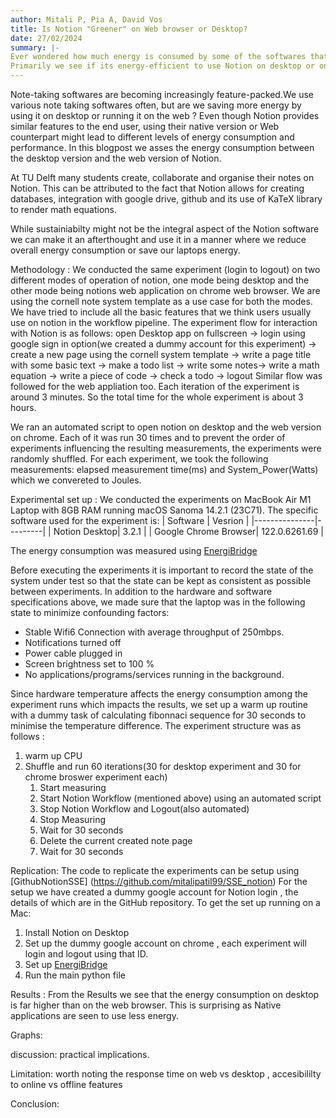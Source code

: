 ```yaml
---
author: Mitali P, Pia A, David Vos
title: Is Notion "Greener" on Web browser or Desktop?
date: 27/02/2024
summary: |-
Ever wondered how much energy is consumed by some of the softwares that we use often ? We explore the energy consumption of one such software - Notion , something one might find using quite often for organising notes. 
Primarily we see if its energy-efficient to use Notion on desktop or on Web Browser. 
---
```

Note-taking softwares are becoming increasingly feature-packed.We use various note taking softwares often, but are we saving more energy by using it on desktop or running it on the web ? Even though Notion provides similar features to the end user, using their native version or Web counterpart might lead to different levels of energy consumption and performance. 
In this blogpost we asses the energy consumption between the desktop version and the web version of Notion.

At TU Delft many students create, collaborate and organise their notes on Notion. This can be attributed to the fact that Notion allows for creating databases, integration with google drive, github and its use of KaTeX library to render math equations.

While sustainiabilty might not be the integral aspect of the Notion software we can make it an afterthought and use it in a manner where we reduce overall energy consumption or save our laptops energy.

Methodology :
We conducted the same experiment (login to logout) on two different modes of operation of notion, one mode being desktop and the other mode being notions web application on chrome web browser. We are using the cornell note system template as a use case for both the modes. We have tried to include all the basic features that we think users usually use on notion in the workflow pipeline.
The experiment flow for interaction with Notion is as follows:
open Desktop app on fullscreen -> login using google sign in option(we created a dummy account for this experiment) -> create a new page using the cornell system template -> write a page title with some basic text -> make a todo list -> write some notes-> write a math equation -> write a piece of code -> check a todo -> logout
Similar flow was followed for the web appliation too.
Each iteration of the experiment is around 3 minutes. 
So the total time for the whole experiment is about 3 hours. 

We ran an automated script to open notion on desktop and the web version on chrome.
Each of it was run 30 times and to prevent the order of experiments influencing the resulting measurements, the experiments were randomly shuffled.
For each experiment, we took the following measurements: 
elapsed measurement time(ms) and System_Power(Watts) which we convereted to Joules. 

Experimental set up :
We conducted the experiments on MacBook Air M1 Laptop with 8GB RAM running macOS Sanoma 14.2.1 (23C71). The specific software used for the experiment is:
| Software      | Vesrion |
|---------------|---------|
| Notion Desktop| 3.2.1     |
| Google Chrome Browser| 122.0.6261.69     |

The energy consumption was measured using [EnergiBridge](https://github.com/tdurieux/EnergiBridge)

Before executing the experiments it is important to record the state of the system under test so that the state can be kept as consistent as possible between experiments. In addition to the hardware and software specifications above, we made sure that the laptop was in the following state to minimize confounding factors:

* Stable Wifi6 Connection with average throughput of 250mbps.
* Notifications turned off 
* Power cable plugged in 
* Screen brightness set to 100 %
* No applications/programs/services running in the background. 

Since hardware temperature affects the energy consumption among the experiment runs which impacts the results, we set up a warm up routine with a dummy task of calculating fibonnaci sequence for 30 seconds to minimise the temperature difference. 
The experiment structure was as follows :

1. warm up CPU
2. Shuffle and run 60 iterations(30 for desktop experiment and 30 for chrome broswer experiment each)
    1. Start measuring 
    2. Start Notion Workflow (mentioned above) using an automated script 
    3. Stop Notion Workflow and Logout(also automated)
    4. Stop Measuring
    5. Wait for 30 seconds
    6. Delete the current created note page
    7. Wait for 30 seconds


Replication:
The code to replicate the experiments can be setup using [GithubNotionSSE] (https://github.com/mitalipatil99/SSE_notion)
For the setup we have created a dummy google account for Notion login , the details of which are in the GitHub repository.
To get the set up running on a Mac: 
1. Install Notion on Desktop
2. Set up the dummy google account on chrome , each experiment will login and logout using that ID. 
3. Set up [EnergiBridge](https://github.com/tdurieux/EnergiBridge)
4. Run the main python file 



Results :
From the Results we see that the energy consumption on desktop is far higher than on the web browser. This is surprising as Native applications are seen to use less energy. 


Graphs:



discussion:
practical implications.

Limitation:
worth noting the response time on web vs desktop ,
accesibililty to online vs offline features

Conclusion:
